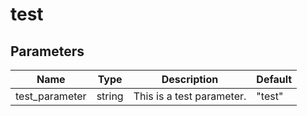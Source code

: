 # test

## Parameters

| Name | Type | Description | Default |
| --- | --- | --- | --- |
| test_parameter | string | This is a test parameter. | "test" |

